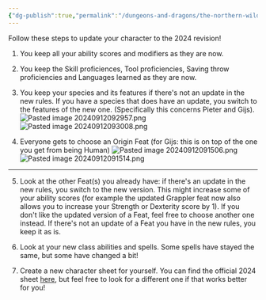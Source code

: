 ```yaml
---
{"dg-publish":true,"permalink":"/dungeons-and-dragons/the-northern-wilds/players/reference-material/2024-revision-conversion/","tags":["TTRPG/Campaigns/Northern-Wilds","SRD"]}
---
```


Follow these steps to update your character to the 2024 revision!

1. You keep all your ability scores and modifiers as they are now.

2. You keep the Skill proficiences, Tool proficiencies, Saving throw proficiencies and Languages learned as they are now.

3. You keep your species and its features if there's not an update in the new rules. If you have a species that does have an update, you switch to the features of the new one. (Specifically this concerns Pieter and Gijs).
	![Pasted image 20240912092957.png](/img/user/z_attachments/Pasted%20image%2020240912092957.png)
	![Pasted image 20240912093008.png](/img/user/z_attachments/Pasted%20image%2020240912093008.png)

4. Everyone gets to choose an Origin Feat (for Gijs: this is on top of the one you get from being Human)
![Pasted image 20240912091506.png](/img/user/z_attachments/Pasted%20image%2020240912091506.png)![Pasted image 20240912091514.png](/img/user/z_attachments/Pasted%20image%2020240912091514.png)

---
5. Look at the other Feat(s) you already have: if there's an update in the new rules, you switch to the new version. This might increase some of your ability scores (for example the updated Grappler feat now also allows you to increase your Strength or Dexterity score by 1). If you don't like the updated version of a Feat, feel free to choose another one instead. If there's not an update of a Feat you have in the new rules, you keep it as is. 

6. Look at your new class abilities and spells. Some spells have stayed the same, but some have changed a bit!

7. Create a new character sheet for yourself. You can find the official 2024 sheet [here](https://drive.google.com/file/d/1Z6j32y7x3W8jS9epHXsj7VC069S9nJVS/view?usp=drive_link), but feel free to look for a different one if that works better for you!